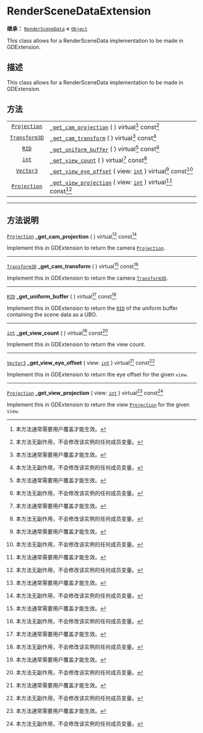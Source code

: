 <!-- ⚠ 请勿编辑本文件 ⚠ -->
<!-- 本文档使用脚本从 WeDot 引擎源码仓库生成。 -->
<!-- 生成脚本：https://github.com/WeDot-Engine/WeDot/tree/4.3/doc/tools/make_md.py； -->
<!-- 原文件：https://github.com/WeDot-Engine/WeDot/tree/4.3/doc/classes/RenderSceneDataExtension.xml。 -->

<div id="_class_renderscenedataextension"></div>

# RenderSceneDataExtension

**继承：** [`RenderSceneData`](class_renderscenedata.md) **<** [`Object`](class_object.md)

This class allows for a RenderSceneData implementation to be made in GDExtension.

## 描述

This class allows for a RenderSceneData implementation to be made in GDExtension.

## 方法

|||
|:-:|:--|
| [`Projection`](class_projection.md)   | [`_get_cam_projection`](#class_renderscenedataextension_private_method__get_cam_projection) ( ) virtual[^virtual] const[^const]                               |
| [`Transform3D`](class_transform3d.md) | [`_get_cam_transform`](#class_renderscenedataextension_private_method__get_cam_transform) ( ) virtual[^virtual] const[^const]                                 |
| [`RID`](class_rid.md)                 | [`_get_uniform_buffer`](#class_renderscenedataextension_private_method__get_uniform_buffer) ( ) virtual[^virtual] const[^const]                               |
| [`int`](class_int.md)                 | [`_get_view_count`](#class_renderscenedataextension_private_method__get_view_count) ( ) virtual[^virtual] const[^const]                                       |
| [`Vector3`](class_vector3.md)         | [`_get_view_eye_offset`](#class_renderscenedataextension_private_method__get_view_eye_offset) ( view: [`int`](class_int.md) ) virtual[^virtual] const[^const] |
| [`Projection`](class_projection.md)   | [`_get_view_projection`](#class_renderscenedataextension_private_method__get_view_projection) ( view: [`int`](class_int.md) ) virtual[^virtual] const[^const] |

<!-- rst-class:: classref-section-separator -->

---

## 方法说明

<div id="_class_renderscenedataextension_private_method__get_cam_projection"></div>

[`Projection`](class_projection.md) **_get_cam_projection** ( ) virtual[^virtual] const[^const]<div id="class_renderscenedataextension_private_method__get_cam_projection"></div>

Implement this in GDExtension to return the camera [`Projection`](class_projection.md).

<!-- rst-class:: classref-item-separator -->

---

<div id="_class_renderscenedataextension_private_method__get_cam_transform"></div>

[`Transform3D`](class_transform3d.md) **_get_cam_transform** ( ) virtual[^virtual] const[^const]<div id="class_renderscenedataextension_private_method__get_cam_transform"></div>

Implement this in GDExtension to return the camera [`Transform3D`](class_transform3d.md).

<!-- rst-class:: classref-item-separator -->

---

<div id="_class_renderscenedataextension_private_method__get_uniform_buffer"></div>

[`RID`](class_rid.md) **_get_uniform_buffer** ( ) virtual[^virtual] const[^const]<div id="class_renderscenedataextension_private_method__get_uniform_buffer"></div>

Implement this in GDExtension to return the [`RID`](class_rid.md) of the uniform buffer containing the scene data as a UBO.

<!-- rst-class:: classref-item-separator -->

---

<div id="_class_renderscenedataextension_private_method__get_view_count"></div>

[`int`](class_int.md) **_get_view_count** ( ) virtual[^virtual] const[^const]<div id="class_renderscenedataextension_private_method__get_view_count"></div>

Implement this in GDExtension to return the view count.

<!-- rst-class:: classref-item-separator -->

---

<div id="_class_renderscenedataextension_private_method__get_view_eye_offset"></div>

[`Vector3`](class_vector3.md) **_get_view_eye_offset** ( view: [`int`](class_int.md) ) virtual[^virtual] const[^const]<div id="class_renderscenedataextension_private_method__get_view_eye_offset"></div>

Implement this in GDExtension to return the eye offset for the given `view`.

<!-- rst-class:: classref-item-separator -->

---

<div id="_class_renderscenedataextension_private_method__get_view_projection"></div>

[`Projection`](class_projection.md) **_get_view_projection** ( view: [`int`](class_int.md) ) virtual[^virtual] const[^const]<div id="class_renderscenedataextension_private_method__get_view_projection"></div>

Implement this in GDExtension to return the view [`Projection`](class_projection.md) for the given `view`.

[^virtual]: 本方法通常需要用户覆盖才能生效。
[^const]: 本方法无副作用，不会修改该实例的任何成员变量。
[^vararg]: 本方法除了能接受在此处描述的参数外，还能够继续接受任意数量的参数。
[^constructor]: 本方法用于构造某个类型。
[^static]: 调用本方法无需实例，可直接使用类名进行调用。
[^operator]: 本方法描述的是使用本类型作为左操作数的有效运算符。
[^bitfield]: 这个值是由下列位标志构成位掩码的整数。
[^void]: 无返回值。
